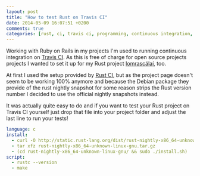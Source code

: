 ```yaml
---
layout: post
title: "How to test Rust on Travis CI"
date: 2014-05-09 16:07:51 +0200
comments: true
categories: [rust, ci, travis ci, programming, continuous integration, iomrascálaí]
---
```


Working with Ruby on Rails in my projects I'm used to running continuous integration on [Travis CI](https://travis-ci.org/). As this is free of charge for open source projects projects I wanted to set it up for my Rust project [Iomrascálaí](https://github.com/ujh/iomrascalai), too.

At first I used the setup provided by [Rust CI](http://www.rust-ci.org/help/), but as the project page doesn't seem to be working 100% anymore and because the Debian package they provide of the rust nightly snapshot for some reason strips the Rust version number I decided to use the official nightly snapshots instead.

It was actually quite easy to do and if you want to test your Rust project on Travis CI yourself just drop that file into your project folder and adjust the last line to run your tests!

``` yaml .travis.yml
language: c
install:
  - curl -O http://static.rust-lang.org/dist/rust-nightly-x86_64-unknown-linux-gnu.tar.gz
  - tar xfz rust-nightly-x86_64-unknown-linux-gnu.tar.gz
  - (cd rust-nightly-x86_64-unknown-linux-gnu/ && sudo ./install.sh)
script:
  - rustc --version
  - make
```
